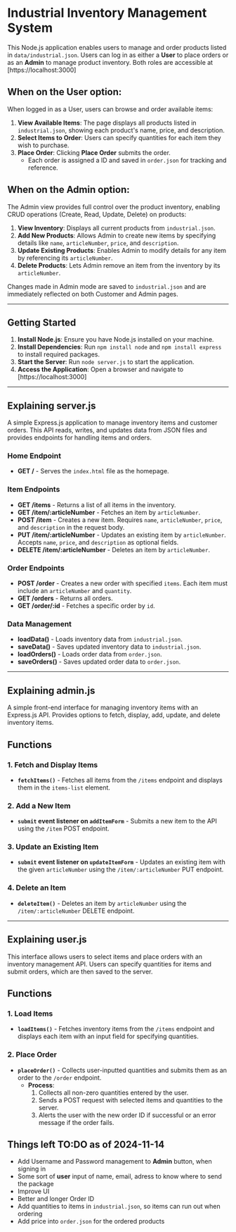 # Industrial Inventory Management System

This Node.js application enables users to manage and order products listed in `data/industrial.json`. Users can log in as either a **User** to place orders or as an **Admin** to manage product inventory. Both roles are accessible at [https://localhost:3000]

## When on the **User** option:

When logged in as a User, users can browse and order available items:

1. **View Available Items**: The page displays all products listed in `industrial.json`, showing each product's name, price, and description.
2. **Select Items to Order**: Users can specify quantities for each item they wish to purchase.
3. **Place Order**: Clicking **Place Order** submits the order.
   - Each order is assigned a ID and saved in `order.json` for tracking and reference.

## When on the **Admin** option:

The Admin view provides full control over the product inventory, enabling CRUD operations (Create, Read, Update, Delete) on products:

1. **View Inventory**: Displays all current products from `industrial.json`.
2. **Add New Products**: Allows Admin to create new items by specifying details like `name`, `articleNumber`, `price`, and `description`.
3. **Update Existing Products**: Enables Admin to modify details for any item by referencing its `articleNumber`.
4. **Delete Products**: Lets Admin remove an item from the inventory by its `articleNumber`.

Changes made in Admin mode are saved to `industrial.json` and are immediately reflected on both Customer and Admin pages.

---

## Getting Started

1. **Install Node.js**: Ensure you have Node.js installed on your machine.
2. **Install Dependencies**: Run `npm install node` and `npm install express` to install required packages.
3. **Start the Server**: Run `node server.js` to start the application.
4. **Access the Application**: Open a browser and navigate to [https://localhost:3000]

---

## Explaining server.js

A simple Express.js application to manage inventory items and customer orders. This API reads, writes, and updates data from JSON files and provides endpoints for handling items and orders.

### Home Endpoint
- **GET /** - Serves the `index.html` file as the homepage.

### Item Endpoints
- **GET /items** - Returns a list of all items in the inventory.
- **GET /item/:articleNumber** - Fetches an item by `articleNumber`.
- **POST /item** - Creates a new item. Requires `name`, `articleNumber`, `price`, and `description` in the request body.
- **PUT /item/:articleNumber** - Updates an existing item by `articleNumber`. Accepts `name`, `price`, and `description` as optional fields.
- **DELETE /item/:articleNumber** - Deletes an item by `articleNumber`.

### Order Endpoints
- **POST /order** - Creates a new order with specified `items`. Each item must include an `articleNumber` and `quantity`.
- **GET /orders** - Returns all orders.
- **GET /order/:id** - Fetches a specific order by `id`.

### Data Management
- **loadData()** - Loads inventory data from `industrial.json`.
- **saveData()** - Saves updated inventory data to `industrial.json`.
- **loadOrders()** - Loads order data from `order.json`.
- **saveOrders()** - Saves updated order data to `order.json`.

---

## Explaining admin.js

A simple front-end interface for managing inventory items with an Express.js API. Provides options to fetch, display, add, update, and delete inventory items.

## Functions

### 1. Fetch and Display Items
- **`fetchItems()`** - Fetches all items from the `/items` endpoint and displays them in the `items-list` element.

### 2. Add a New Item
- **`submit` event listener on `addItemForm`** - Submits a new item to the API using the `/item` POST endpoint.

### 3. Update an Existing Item
- **`submit` event listener on `updateItemForm`** - Updates an existing item with the given `articleNumber` using the `/item/:articleNumber` PUT endpoint.

### 4. Delete an Item
- **`deleteItem()`** - Deletes an item by `articleNumber` using the `/item/:articleNumber` DELETE endpoint.

---

## Explaining user.js

This interface allows users to select items and place orders with an inventory management API. Users can specify quantities for items and submit orders, which are then saved to the server.

## Functions

### 1. Load Items
- **`loadItems()`** - Fetches inventory items from the `/items` endpoint and displays each item with an input field for specifying quantities.

### 2. Place Order
- **`placeOrder()`** - Collects user-inputted quantities and submits them as an order to the `/order` endpoint.
  - **Process**:
    1. Collects all non-zero quantities entered by the user.
    2. Sends a POST request with selected items and quantities to the server.
    3. Alerts the user with the new order ID if successful or an error message if the order fails.

## Things left TO:DO as of 2024-11-14
- Add Username and Password management to **Admin** button, when signing in
- Some sort of **user** input of name, email, adress to know where to send the package
- Improve UI
- Better and longer Order ID
- Add quantities to items in `industrial.json`, so items can run out when ordering
- Add price into `order.json` for the ordered products